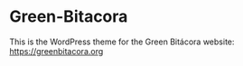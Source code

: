 # Green-Bitacora
This is the WordPress theme for the Green Bitácora website: https://greenbitacora.org
